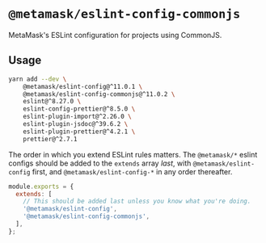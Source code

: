 # `@metamask/eslint-config-commonjs`

MetaMask's ESLint configuration for projects using CommonJS.

## Usage

```bash
yarn add --dev \
    @metamask/eslint-config@^11.0.1 \
    @metamask/eslint-config-commonjs@^11.0.2 \
    eslint@^8.27.0 \
    eslint-config-prettier@^8.5.0 \
    eslint-plugin-import@^2.26.0 \
    eslint-plugin-jsdoc@^39.6.2 \
    eslint-plugin-prettier@^4.2.1 \
    prettier@^2.7.1
```

The order in which you extend ESLint rules matters.
The `@metamask/*` eslint configs should be added to the `extends` array _last_,
with `@metamask/eslint-config` first, and `@metamask/eslint-config-*` in any
order thereafter.

```js
module.exports = {
  extends: [
    // This should be added last unless you know what you're doing.
    '@metamask/eslint-config',
    '@metamask/eslint-config-commonjs',
  ],
};
```
